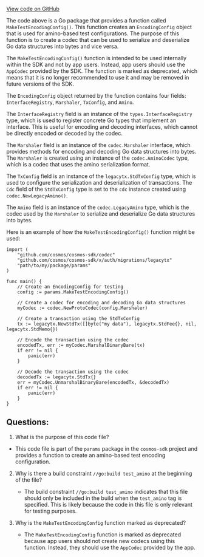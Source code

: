 [View code on GitHub](https://github.com/cosmos/cosmos-sdk.git/simapp/params/amino.go)

The code above is a Go package that provides a function called `MakeTestEncodingConfig()`. This function creates an `EncodingConfig` object that is used for amino-based test configurations. The purpose of this function is to create a codec that can be used to serialize and deserialize Go data structures into bytes and vice versa. 

The `MakeTestEncodingConfig()` function is intended to be used internally within the SDK and not by app users. Instead, app users should use the `AppCodec` provided by the SDK. The function is marked as deprecated, which means that it is no longer recommended to use it and may be removed in future versions of the SDK.

The `EncodingConfig` object returned by the function contains four fields: `InterfaceRegistry`, `Marshaler`, `TxConfig`, and `Amino`. 

The `InterfaceRegistry` field is an instance of the `types.InterfaceRegistry` type, which is used to register concrete Go types that implement an interface. This is useful for encoding and decoding interfaces, which cannot be directly encoded or decoded by the codec.

The `Marshaler` field is an instance of the `codec.Marshaler` interface, which provides methods for encoding and decoding Go data structures into bytes. The `Marshaler` is created using an instance of the `codec.AminoCodec` type, which is a codec that uses the amino serialization format.

The `TxConfig` field is an instance of the `legacytx.StdTxConfig` type, which is used to configure the serialization and deserialization of transactions. The `Cdc` field of the `StdTxConfig` type is set to the `cdc` instance created using `codec.NewLegacyAmino()`.

The `Amino` field is an instance of the `codec.LegacyAmino` type, which is the codec used by the `Marshaler` to serialize and deserialize Go data structures into bytes.

Here is an example of how the `MakeTestEncodingConfig()` function might be used:

```
import (
    "github.com/cosmos/cosmos-sdk/codec"
    "github.com/cosmos/cosmos-sdk/x/auth/migrations/legacytx"
    "path/to/my/package/params"
)

func main() {
    // Create an EncodingConfig for testing
    config := params.MakeTestEncodingConfig()

    // Create a codec for encoding and decoding Go data structures
    myCodec := codec.NewProtoCodec(config.Marshaler)

    // Create a transaction using the StdTxConfig
    tx := legacytx.NewStdTx([]byte("my data"), legacytx.StdFee{}, nil, legacytx.StdMemo{})

    // Encode the transaction using the codec
    encodedTx, err := myCodec.MarshalBinaryBare(tx)
    if err != nil {
        panic(err)
    }

    // Decode the transaction using the codec
    decodedTx := legacytx.StdTx{}
    err = myCodec.UnmarshalBinaryBare(encodedTx, &decodedTx)
    if err != nil {
        panic(err)
    }
}
```
## Questions: 
 1. What is the purpose of this code file?
   - This code file is part of the `params` package in the `cosmos-sdk` project and provides a function to create an amino-based test encoding configuration.

2. Why is there a build constraint `//go:build test_amino` at the beginning of the file?
   - The build constraint `//go:build test_amino` indicates that this file should only be included in the build when the `test_amino` tag is specified. This is likely because the code in this file is only relevant for testing purposes.

3. Why is the `MakeTestEncodingConfig` function marked as deprecated?
   - The `MakeTestEncodingConfig` function is marked as deprecated because app users should not create new codecs using this function. Instead, they should use the `AppCodec` provided by the app.